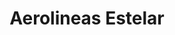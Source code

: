 ---
title: "Aerolineas Estelar"
url: /madrid/aerolineas-estelar-calle-de-velazquez/
shop: agencia de viajes
---